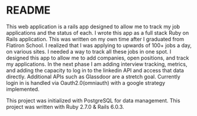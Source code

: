 # README

This web application is a rails app designed to allow me to track my job applications and the status of each.
I wrote this app as a full stack Ruby on Rails application. This was written on my own time after I graduated from Flatiron School.  I realized that I was applying to upwards of 100+ jobs a day, on various sites. I needed a way to track all these jobs in one spot. I designed this app to allow me to add companies, open positions, and track my applications. In the next phase I am adding interview tracking, metrics, and adding the capacity to log in to the linkedin API and access that data directly. Additional APIs such as Glassdoor are a stretch goal. Currently login in is handled via Oauth2.0(omniauth) with a google strategy implemented.

This project was initialized with PostgreSQL for data management. This project was written with Ruby 2.7.0 & Rails 6.0.3.

